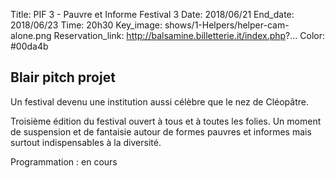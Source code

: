 Title: PIF 3 - Pauvre et Informe Festival 3
Date: 2018/06/21
End_date: 2018/06/23
Time: 20h30
Key_image: shows/1-Helpers/helper-cam-alone.png
Reservation_link: http://balsamine.billetterie.it/index.php?...
Color: #00da4b


## Blair pitch projet

Un festival devenu une institution aussi célèbre que le nez de Cléopâtre.

Troisième édition du festival ouvert à tous et à toutes les folies. Un moment de suspension et de fantaisie autour de formes pauvres et informes mais surtout indispensables à la diversité.

Programmation
:   en cours
